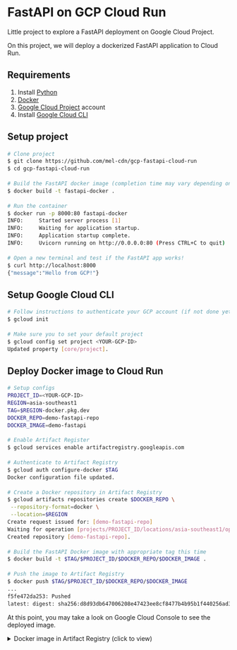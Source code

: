 # FastAPI on GCP Cloud Run

Little project to explore a FastAPI deployment on Google Cloud Project.

On this project, we will deploy a dockerized FastAPI application to Cloud Run.

## Requirements
1. Install [Python](https://www.python.org/)
2. [Docker](https://www.docker.com/)
3. [Google Cloud Project](https://cloud.google.com/) account
4. Install [Google Cloud CLI](https://cloud.google.com/sdk/docs/install)

## Setup project

```bash
# Clone project
$ git clone https://github.com/mel-cdn/gcp-fastapi-cloud-run
$ cd gcp-fastapi-cloud-run

# Build the FastAPI docker image (completion time may vary depending on your internet speed)
$ docker build -t fastapi-docker .

# Run the container
$ docker run -p 8000:80 fastapi-docker
INFO:     Started server process [1]
INFO:     Waiting for application startup.
INFO:     Application startup complete.
INFO:     Uvicorn running on http://0.0.0.0:80 (Press CTRL+C to quit)

# Open a new terminal and test if the FastAPI app works!
$ curl http://localhost:8000
{"message":"Hello from GCP!"}
```

## Setup Google Cloud CLI
```bash
# Follow instructions to authenticate your GCP account (if not done yet)
$ gcloud init

# Make sure you to set your default project
$ gcloud config set project <YOUR-GCP-ID>
Updated property [core/project].
```

## Deploy Docker image to Cloud Run
```bash
# Setup configs
PROJECT_ID=<YOUR-GCP-ID>
REGION=asia-southeast1
TAG=$REGION-docker.pkg.dev
DOCKER_REPO=demo-fastapi-repo
DOCKER_IMAGE=demo-fastapi

# Enable Artifact Register
$ gcloud services enable artifactregistry.googleapis.com

# Authenticate to Artifact Registry
$ gcloud auth configure-docker $TAG
Docker configuration file updated.

# Create a Docker repository in Artifact Registry
$ gcloud artifacts repositories create $DOCKER_REPO \
 --repository-format=docker \
 --location=$REGION
Create request issued for: [demo-fastapi-repo]
Waiting for operation [projects/PROJECT_ID/locations/asia-southeast1/operations/49cfdf0a-b727-4e36-893f-f1bb275567d2] to complete...done.                                                                                       
Created repository [demo-fastapi-repo].

# Build the FastAPI Docker image with appropriate tag this time
$ docker build -t $TAG/$PROJECT_ID/$DOCKER_REPO/$DOCKER_IMAGE .

# Push the image to Artifact Registry
$ docker push $TAG/$PROJECT_ID/$DOCKER_REPO/$DOCKER_IMAGE
...
f5fe472da253: Pushed
latest: digest: sha256:d8d93db647006208e47423ee8cf8477b4b95b1f440256ad3517334765e2d6847 size: 1991
```
At this point, you may take a look on Google Cloud Console to see the deployed image.
    <details>
    <summary>Docker image in Artifact Registry (click to view)</summary>
    ![Docker image in Artifact Registry](images/demo-fastapi-gcp-ar.png)
    </details>
